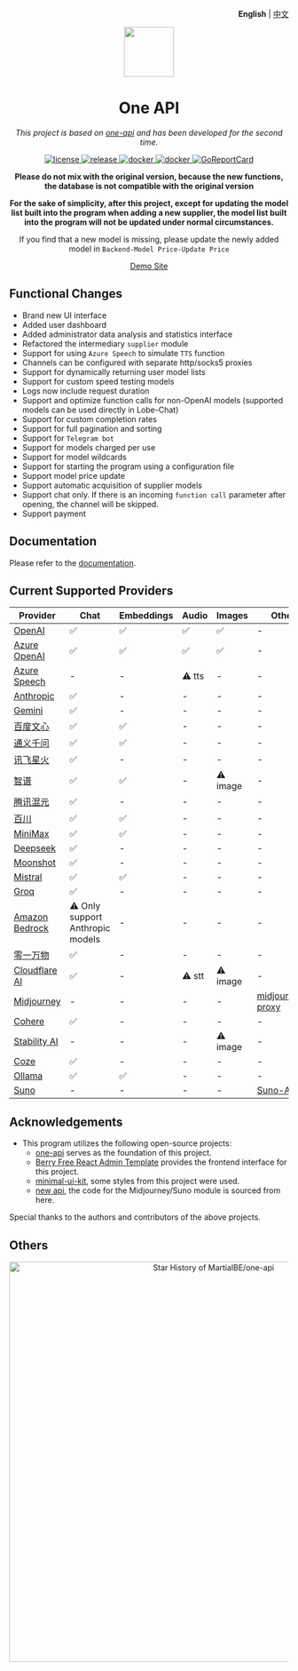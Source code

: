 <p align="right">
   <strong>English</strong> | <a href="./README.md">中文</a>
</p>

<p align="center">
   <picture>
   <source media="(prefers-color-scheme: dark)" srcset="https://github.com/MartialBE/one-api/assets/42402987/c4125d1a-5577-446d-ba15-2a71c52140c1">
   <img height="90" src="https://raw.githubusercontent.com/MartialBE/one-api/main/web/src/assets/images/logo.svg">
   </picture>
</p>

<div align="center">

# One API

_This project is based on [one-api](https://github.com/songquanpeng/one-api) and has been developed for the second time._

<p align="center">
  <a href="https://raw.githubusercontent.com/MartialBE/one-api/main/LICENSE">
    <img src="https://img.shields.io/github/license/MartialBE/one-api?color=brightgreen" alt="license">
  </a>
  <a href="https://github.com/MartialBE/one-api/releases/latest">
    <img src="https://img.shields.io/github/v/release/MartialBE/one-api?color=brightgreen&include_prereleases" alt="release">
  </a>
  <a href="https://github.com/users/MartialBE/packages/container/package/one-api">
    <img src="https://img.shields.io/badge/docker-ghcr.io-blue" alt="docker">
  </a>
  <a href="https://hub.docker.com/r/martialbe/one-api">
    <img src="https://img.shields.io/badge/docker-dockerHub-blue" alt="docker">
  </a>
  <a href="https://goreportcard.com/report/github.com/MartialBE/one-api">
    <img src="https://goreportcard.com/badge/github.com/MartialBE/one-api" alt="GoReportCard">
  </a>
</p>

**Please do not mix with the original version, because the new functions, the database is not compatible with the original version**

**For the sake of simplicity, after this project, except for updating the model list built into the program when adding a new supplier, the model list built into the program will not be updated under normal circumstances.**

If you find that a new model is missing, please update the newly added model in `Backend-Model Price-Update Price`

[Demo Site](https://one-api-martialbe.vercel.app/)

</div>

## Functional Changes

- Brand new UI interface
- Added user dashboard
- Added administrator data analysis and statistics interface
- Refactored the intermediary `supplier` module
- Support for using `Azure Speech` to simulate `TTS` function
- Channels can be configured with separate http/socks5 proxies
- Support for dynamically returning user model lists
- Support for custom speed testing models
- Logs now include request duration
- Support and optimize function calls for non-OpenAI models (supported models can be used directly in Lobe-Chat)
- Support for custom completion rates
- Support for full pagination and sorting
- Support for `Telegram bot`
- Support for models charged per use
- Support for model wildcards
- Support for starting the program using a configuration file
- Support model price update
- Support automatic acquisition of supplier models
- Support chat only. If there is an incoming `function call` parameter after opening, the channel will be skipped.
- Support payment

## Documentation

Please refer to the [documentation](https://github.com/MartialBE/one-api/wiki).

## Current Supported Providers

| Provider                                                              | Chat                             | Embeddings | Audio  | Images   | Other                                                            |
| --------------------------------------------------------------------- | -------------------------------- | ---------- | ------ | -------- | ---------------------------------------------------------------- |
| [OpenAI](https://platform.openai.com/docs/api-reference/introduction) | ✅                               | ✅         | ✅     | ✅       | -                                                                |
| [Azure OpenAI](https://oai.azure.com/)                                | ✅                               | ✅         | ✅     | ✅       | -                                                                |
| [Azure Speech](https://portal.azure.com/)                             | -                                | -          | ⚠️ tts | -        | -                                                                |
| [Anthropic](https://www.anthropic.com/)                               | ✅                               | -          | -      | -        | -                                                                |
| [Gemini](https://aistudio.google.com/)                                | ✅                               | -          | -      | -        | -                                                                |
| [百度文心](https://console.bce.baidu.com/qianfan/overview)            | ✅                               | ✅         | -      | -        | -                                                                |
| [通义千问](https://dashscope.console.aliyun.com/overview)             | ✅                               | ✅         | -      | -        | -                                                                |
| [讯飞星火](https://console.xfyun.cn/)                                 | ✅                               | -          | -      | -        | -                                                                |
| [智谱](https://open.bigmodel.cn/overview)                             | ✅                               | ✅         | -      | ⚠️ image | -                                                                |
| [腾讯混元](https://cloud.tencent.com/product/hunyuan)                 | ✅                               | -          | -      | -        | -                                                                |
| [百川](https://platform.baichuan-ai.com/console/apikey)               | ✅                               | ✅         | -      | -        | -                                                                |
| [MiniMax](https://www.minimaxi.com/user-center/basic-information)     | ✅                               | ✅         | -      | -        | -                                                                |
| [Deepseek](https://platform.deepseek.com/usage)                       | ✅                               | -          | -      | -        | -                                                                |
| [Moonshot](https://moonshot.ai/)                                      | ✅                               | -          | -      | -        | -                                                                |
| [Mistral](https://mistral.ai/)                                        | ✅                               | ✅         | -      | -        | -                                                                |
| [Groq](https://console.groq.com/keys)                                 | ✅                               | -          | -      | -        | -                                                                |
| [Amazon Bedrock](https://console.aws.amazon.com/bedrock/home)         | ⚠️ Only support Anthropic models | -          | -      | -        | -                                                                |
| [零一万物](https://platform.lingyiwanwu.com/details)                  | ✅                               | -          | -      | -        | -                                                                |
| [Cloudflare AI](https://ai.cloudflare.com/)                           | ✅                               | -          | ⚠️ stt | ⚠️ image | -                                                                |
| [Midjourney](https://www.midjourney.com/)                             | -                                | -          | -      | -        | [midjourney-proxy](https://github.com/novicezk/midjourney-proxy) |
| [Cohere](https://cohere.com/)                                         | ✅                               | -          | -      | -        | -                                                                |
| [Stability AI](https://platform.stability.ai/account/credits)         | -                                | -          | -      | ⚠️ image | -                                                                |
| [Coze](https://www.coze.com/open/docs/chat?_lang=zh)                  | ✅                               | -          | -      | -        | -                                                                |
| [Ollama](https://github.com/ollama/ollama)                            | ✅                               | ✅         | -      | -        | -                                                                |
| [Suno](https://suno.com/)                                             | -                                | -          | -      | -        | [Suno-API](https://github.com/Suno-API/Suno-API)                 |

## Acknowledgements

- This program utilizes the following open-source projects:
  - [one-api](https://github.com/songquanpeng/one-api) serves as the foundation of this project.
  - [Berry Free React Admin Template](https://github.com/codedthemes/berry-free-react-admin-template) provides the frontend interface for this project.
  - [minimal-ui-kit](https://github.com/minimal-ui-kit/material-kit-react), some styles from this project were used.
  - [new api](https://github.com/Calcium-Ion/new-api), the code for the Midjourney/Suno module is sourced from here.

Special thanks to the authors and contributors of the above projects.

## Others

<a href="https://next.ossinsight.io/widgets/official/analyze-repo-stars-history?repo_id=689214770" target="_blank" style="display: block" align="center">
  <picture>
    <source media="(prefers-color-scheme: dark)" srcset="https://next.ossinsight.io/widgets/official/analyze-repo-stars-history/thumbnail.png?repo_id=689214770&image_size=auto&color_scheme=dark" width="721" height="auto">
    <img alt="Star History of MartialBE/one-api" src="https://next.ossinsight.io/widgets/official/analyze-repo-stars-history/thumbnail.png?repo_id=689214770&image_size=auto&color_scheme=light" width="721" height="auto">
  </picture>
</a>
